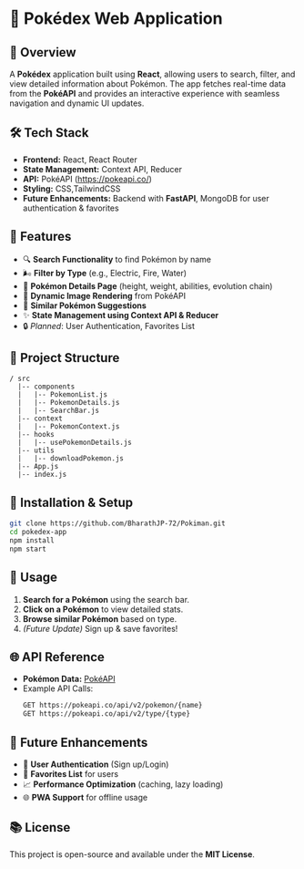 # 💎 Pokédex Web Application

## 🚀 Overview
A **Pokédex** application built using **React**, allowing users to search, filter, and view detailed information about Pokémon. The app fetches real-time data from the **PokéAPI** and provides an interactive experience with seamless navigation and dynamic UI updates.

## 🛠️ Tech Stack
- **Frontend:** React, React Router
- **State Management:** Context API, Reducer
- **API:** PokéAPI (https://pokeapi.co/)
- **Styling:** CSS,TailwindCSS 
- **Future Enhancements:** Backend with **FastAPI**, MongoDB for user authentication & favorites

## 🌟 Features
- 🔍 **Search Functionality** to find Pokémon by name
- 🌬️ **Filter by Type** (e.g., Electric, Fire, Water)
- 👤 **Pokémon Details Page** (height, weight, abilities, evolution chain)
- 🎯 **Dynamic Image Rendering** from PokéAPI
- 📃 **Similar Pokémon Suggestions**
- ✨ **State Management using Context API & Reducer**
- 🔒 *Planned*: User Authentication, Favorites List

## 📂 Project Structure
```
/ src
  |-- components
  |   |-- PokemonList.js
  |   |-- PokemonDetails.js
  |   |-- SearchBar.js
  |-- context
  |   |-- PokemonContext.js
  |-- hooks
  |   |-- usePokemonDetails.js
  |-- utils
  |   |-- downloadPokemon.js
  |-- App.js
  |-- index.js
```

## 🔄 Installation & Setup
```sh
git clone https://github.com/BharathJP-72/Pokiman.git
cd pokedex-app
npm install
npm start
```

## 🚀 Usage
1. **Search for a Pokémon** using the search bar.
2. **Click on a Pokémon** to view detailed stats.
3. **Browse similar Pokémon** based on type.
4. *(Future Update)* Sign up & save favorites!

## 🌐 API Reference
- **Pokémon Data:** [PokéAPI](https://pokeapi.co/)
- Example API Calls:
  ```sh
  GET https://pokeapi.co/api/v2/pokemon/{name}
  GET https://pokeapi.co/api/v2/type/{type}
  ```

## 🔄 Future Enhancements
- 🔑 **User Authentication** (Sign up/Login)
- 📢 **Favorites List** for users
- 📈 **Performance Optimization** (caching, lazy loading)
- 🌐 **PWA Support** for offline usage

## 📚 License
This project is open-source and available under the **MIT License**.



